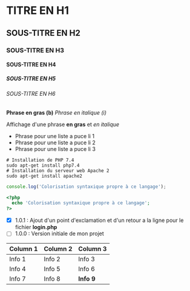 # TITRE EN H1
## SOUS-TITRE EN H2
### SOUS-TITRE EN H3
#### SOUS-TITRE EN H4
##### SOUS-TITRE EN H5
###### SOUS-TITRE EN H6

__Phrase en gras (b)__
*Phrase en italique (i)*

Affichage d'une phrase __en gras__ et *en italique*

* Phrase pour une liste a puce li 1
* Phrase pour une liste a puce li 2
* Phrase pour une liste a puce li 3

```
# Installation de PHP 7.4
sudo apt-get install php7.4
# Installation du serveur web Apache 2
sudo apt-get install apache2
```

```javascript
console.log('Colorisation syntaxique propre à ce langage');
```

```php
<?php 
  echo 'Colorisation syntaxique propre à ce langage';
?>
```

- [x] 1.0.1 : Ajout d'un point d'exclamation et d'un retour a la ligne pour le fichier __login.php__
- [ ] 1.0.0 : Version initiale de mon projet

Column 1|Column 2|Column 3
--------|--------|--------
Info 1  |Info 2  |Info 3
Info 4  |Info 5  |Info 6
Info 7  |Info 8  |__Info 9__
